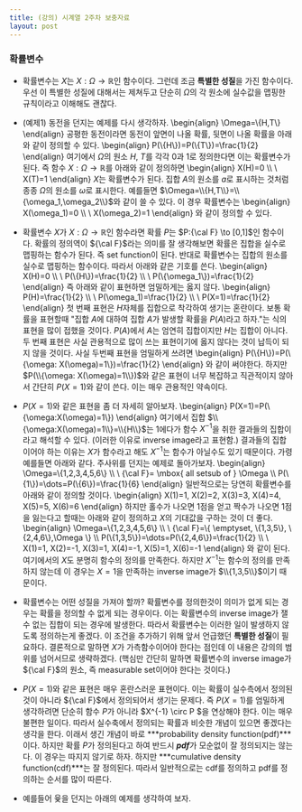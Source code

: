 ```yaml
---
title: (강의) 시계열 2주차 보충자료 
layout: post
---
```


### 확률변수 

- 확률변수는 $X$는 $X:\Omega \to \mathbb{R}$인 함수이다. 그런데 조금 **특별한 성질**을 가진 함수이다. 우선 이 특별한 성질에 대해서는 제쳐두고 단순히 $\Omega$의 각 원소에 실수값을 맵핑한 규칙이라고 이해해도 괜찮다. 

- (예제1) 동전을 던지는 예제를 다시 생각하자. 
\begin{align}
\Omega=\\{H,T\\}
\end{align}
공평한 동전이라면 동전이 앞면이 나올 확률, 뒷면이 나올 확률을 아래와 같이 정의할 수 있다. 
\begin{align}
P(\\{H\\})=P(\\{T\\})=\frac{1}{2}
\end{align}
여기에서 $\Omega$의 원소 $H$, $T$를 각각 $0$과 $1$로 정의한다면 이는 확률변수가 된다. 즉 함수 $X:\Omega \to \mathbb{R}$를 아래와 같이 정의하면 
\begin{align}
X(H)=0 \\\\ \\
X(T)=1 
\end{align}
$X$는 확률변수가 된다. 집합 $A$의 원소를 $a$로 표시하는 것처럼 종종 $\Omega$의 원소를 $\omega$로 표시한다. 예를들면 $\Omega=\\{H,T\\}=\\{\omega_1,\omega_2\\}$와 같이 쓸 수 있다. 이 경우 확률변수는 
\begin{align}
X(\omega_1)=0 \\\\ \\
X(\omega_2)=1 
\end{align}
와 같이 정의할 수 있다. 

- 확률변수 $X$가 $X: \Omega \to \mathbb{R}$인 함수라면 확률 $P$는 $P:{\cal F} \to [0,1]$인 함수이다. 확률의 정의역이 ${\cal F}$라는 의미를 잘 생각해보면 확률은 집합을 실수로 맵핑하는 함수가 된다. 즉 set function이 된다. 반대로 확률변수는 집합의 원소를 실수로 맵핑하는 함수이다. 따라서 아래와 같은 기호를 쓴다. 
\begin{align}
X(H)=0 \\\\ \\
P(\\{H\\})=\frac{1}{2} \\\\ \\
P(\\{\omega_1\\})=\frac{1}{2}
\end{align}
즉 아래와 같이 표현하면 엄밀하게는 옳지 않다. 
\begin{align}
P(H)=\frac{1}{2} \\\\ \\
P(\omega_1)=\frac{1}{2} \\\\ \\
P(X=1)=\frac{1}{2}
\end{align}
첫 번째 표현은 $H$자체를 집합으로 착각하여 생기는 혼란이다. 보통 확률을 표현할때 "집합 $A$에 대하여 집합 $A$가 발생할 확률을 $P(A)$라고 하자."는 식의 표현을 많이 접했을 것이다. $P(A)$에서 $A$는 엄연히 집합이지만 $H$는 집합이 아니다. 두 번째 표현은 사실 관용적으로 많이 쓰는 표현이기에 옳지 않다는 것이 납득이 되지 않을 것이다. 사실 두번째 표현을 엄밀하게 쓰려면 
\begin{align}
P(\\{H\\})=P(\\{\omega: X(\omega)=1\\})=\frac{1}{2}
\end{align}
와 같이 써야한다. 하지만 $P(\\{\omega: X(\omega)=1\\})$와 같은 표현이 너무 복잡하고 직관적이지 않아서 간단히 $P(X=1)$와 같이 쓴다. 이는 매우 관용적인 약속이다. 

- $P(X=1)$와 같은 표현을 좀 더 자세히 알아보자. 
\begin{align}
P(X=1)=P(\\{\omega:X(\omega)=1\\})
\end{align}
여기에서 집합 $\\{\omega:X(\omega)=1\\}=\\{H\\}$는 $1$에다가 함수 $X^{-1}$을 취한 결과들의 집합이라고 해석할 수 있다. (이러한 이유로 inverse image라고 표현함.) 결과들의 집합이어야 하는 이유는 $X$가 함수라고 해도 $X^{-1}$는 함수가 아닐수도 있기 때문이다. 가령 예를들면 아래와 같다. 주사위를 던지는 예제로 돌아가보자.
\begin{align}
\Omega=\\{1,2,3,4,5,6\\} \\\\ \\
{\cal F}= \mbox{ all setsub of } \Omega \\\\ 
P(\\{1\\})=\dots=P(\\{6\\})=\frac{1}{6}
\end{align}
일반적으로는 당연히 확률변수를 아래와 같이 정의할 것이다. 
\begin{align}
X(1)=1, X(2)=2, X(3)=3, X(4)=4, X(5)=5, X(6)=6
\end{align}
하지만 홀수가 나오면 1점을 얻고 짝수가 나오면 1점을 잃는다고 할때는 아래와 같이 정의하고 $X$의 기대값을 구하는 것이 더 좋다. 
\begin{align}
\Omega=\\{1,2,3,4,5,6\\} \\\\ \\
{\cal F}=\\{ \emptyset, \\{1,3,5\\}, \\{2,4,6\\},\Omega \\} \\\\ 
P(\\{1,3,5\\})=\dots=P(\\{2,4,6\\})=\frac{1}{2} \\\\ \\ 
X(1)=1, X(2)=-1, X(3)=1, X(4)=-1, X(5)=1, X(6)=-1 
\end{align}
와 같이 된다. 여기에서의 $X$도 분명히 함수의 정의를 만족한다. 하지만 $X^{-1}$는 함수의 정의를 만족하지 않는데 이 경우는 $X=1$을 만족하는 inverse image가 $\\{1,3,5\\}$이기 때문이다. 

- 확률변수는 어떤 성질을 가져야 할까? 확률변수를 정의한것이 의미가 없게 되는 경우는 확률을 정의할 수 없게 되는 경우이다. 이는 확률변수의 inverse image가 잴 수 없는 집합이 되는 경우에 발생한다. 따라서 확률변수는 이러한 일이 발생하지 않도록 정의하는게 좋겠다. 이 조건을 추가하기 위해 앞서 언급했던 **특별한 성질**이 필요하다. 결론적으로 말하면 $X$가 가측함수이어야 한다는 점인데 이 내용은 강의의 범위를 넘어서므로 생략하겠다. (핵심만 간단히 말하면 확률변수의 inverse image가 ${\cal F}$의 원소, 즉 measurable set이어야 한다는 것이다.)

- $P(X=1)$와 같은 표현은 매우 혼란스러운 표현이다. 이는 확률이 실수측에서 정의된 것이 아니라 ${\cal F}$에서 정의되어서 생기는 문제다. 즉 $P(X=1)$를 엄밀하게 생각하려면 단순히 함수 $P$가 아니라 $X^{-1} \circ P $을 연상해야 한다. 이는 매우 불편한 일이다. 따라서 실수축에서 정의되는 확률과 비슷한 개념이 있으면 좋겠다는 생각을 한다. 이래서 생긴 개념이 바로 ***probability density function(pdf)***이다. 하지만 확률 $P$가 정의된다고 하여 반드시 ***pdf***가 모순없이 잘 정의되지는 않는다. 이 경우는 따지지 않기로 하자. 하지만 ***cumulative density function(cdf)***는 잘 정의된다. 따라서 일반적으로는 cdf를 정의하고 pdf를 정의하는 순서를 많이 따른다. 

- 예를들어 윷을 던지는 아래의 예제를 생각하여 보자. 


